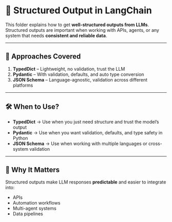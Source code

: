 # 📂 Structured Output in LangChain

This folder explains how to get **well-structured outputs from LLMs**.  
Structured outputs are important when working with APIs, agents, or any system that needs **consistent and reliable data**.

---

## 🔑 Approaches Covered
1. **TypedDict** – Lightweight, no validation, trust the LLM  
2. **Pydantic** – With validation, defaults, and auto type conversion  
3. **JSON Schema** – Language-agnostic, validation across different platforms  

---

## 🛠️ When to Use?
- **TypedDict** → Use when you just need structure and trust the model’s output  
- **Pydantic** → Use when you want validation, defaults, and type safety in Python  
- **JSON Schema** → Use when working with multiple languages or cross-system validation  

---

## 📌 Why It Matters
Structured outputs make LLM responses **predictable** and easier to integrate into:  
- APIs  
- Automation workflows  
- Multi-agent systems  
- Data pipelines